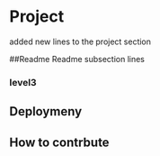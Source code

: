 # Project
added new lines to the project section

##Readme
Readme subsection lines
### level3

## Deploymeny

## How to contrbute
